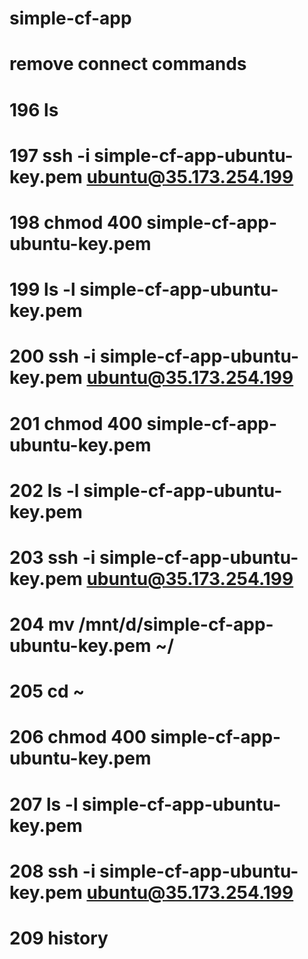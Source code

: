 # simple-cf-app


# remove connect commands
#   196  ls
# 197  ssh -i simple-cf-app-ubuntu-key.pem ubuntu@35.173.254.199
# 198  chmod 400 simple-cf-app-ubuntu-key.pem
# 199  ls -l simple-cf-app-ubuntu-key.pem
# 200  ssh -i simple-cf-app-ubuntu-key.pem ubuntu@35.173.254.199
# 201  chmod 400 simple-cf-app-ubuntu-key.pem
# 202  ls -l simple-cf-app-ubuntu-key.pem
# 203  ssh -i simple-cf-app-ubuntu-key.pem ubuntu@35.173.254.199
# 204  mv /mnt/d/simple-cf-app-ubuntu-key.pem ~/
# 205  cd ~
# 206  chmod 400 simple-cf-app-ubuntu-key.pem
# 207  ls -l simple-cf-app-ubuntu-key.pem
# 208  ssh -i simple-cf-app-ubuntu-key.pem ubuntu@35.173.254.199
# 209  history